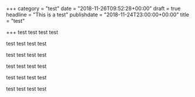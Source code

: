+++
category = "test"
date = "2018-11-26T09:52:28+00:00"
draft = true
headline = "This is a test"
publishdate = "2018-11-24T23:00:00+00:00"
title = "test"

+++
test test test test

test test test test

test test test test

test test test test

test test test test

test test test test